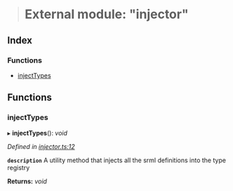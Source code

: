 > # External module: "injector"

## Index

### Functions

* [injectTypes](_injector_.md#injecttypes)

## Functions

###  injectTypes

▸ **injectTypes**(): *void*

*Defined in [injector.ts:12](https://github.com/polkadot-js/api/blob/dc1104b/packages/types/src/injector.ts#L12)*

**`description`** A utility method that injects all the srml definitions into the type registry

**Returns:** *void*